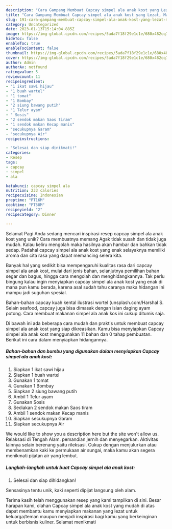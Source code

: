 ```yaml
---
description: "Cara Gampang Membuat Capcay simpel ala anak kost yang Lezat, Mantap"
title: "Cara Gampang Membuat Capcay simpel ala anak kost yang Lezat, Mantap"
slug: 191-cara-gampang-membuat-capcay-simpel-ala-anak-kost-yang-lezat-mantap
category: Uncategorized
date: 2023-01-13T15:14:04.885Z
image: https://img-global.cpcdn.com/recipes/5ada7f18f29e1c1e/680x482cq70/capcay-simpel-ala-anak-kost-foto-resep-utama.jpg
hideToc: false
enableToc: true
enableTocContent: false
thumbnail: https://img-global.cpcdn.com/recipes/5ada7f18f29e1c1e/680x482cq70/capcay-simpel-ala-anak-kost-foto-resep-utama.jpg
cover: https://img-global.cpcdn.com/recipes/5ada7f18f29e1c1e/680x482cq70/capcay-simpel-ala-anak-kost-foto-resep-utama.jpg
author: Admin
authorAv: notfound
ratingvalue: 5
reviewcount: 11
recipeingredient:
- "1 ikat sawi hijau"
- "1 buah wartel"
- "1 tomat"
- "1 Bombay"
- "2 siung bawang putih"
- "1 Telur ayam"
- " Sosis"
- "2 sendok makan Saos tiram"
- "1 sendok makan Kecap manis"
- "secukupnya Garam"
- "secukupnya Air"
recipeinstructions:

- "Selesai dan siap dinikmati!"
categories:
- Resep
tags:
- capcay
- simpel
- ala

katakunci: capcay simpel ala 
nutrition: 233 calories
recipecuisine: Indonesian
preptime: "PT16M"
cooktime: "PT58M"
recipeyield: "2"
recipecategory: Dinner

---
```



Selamat Pagi Anda sedang mencari inspirasi resep capcay simpel ala anak kost yang unik? Cara membuatnya memang Agak tidak susah dan tidak juga mudah. Kalau keliru mengolah maka hasilnya akan hambar dan bahkan tidak sedap. Padahal capcay simpel ala anak kost yang enak selayaknya memiliki aroma dan cita rasa yang dapat memancing selera kita.


Banyak hal yang sedikit bisa mempengaruhi kualitas rasa dari capcay simpel ala anak kost, mulai dari jenis bahan, selanjutnya pemilihan bahan segar dan bagus, hingga cara mengolah dan menghidangkannya. Tak perlu bingung kalau ingin menyiapkan capcay simpel ala anak kost yang enak di mana pun kamu berada, karena asal sudah tahu caranya maka hidangan ini mampu jadi suguhan spesial.

Bahan-bahan capcay kuah kental ilustrasi wortel (unsplash.com/Harshal S. Selain seafood, capcay juga bisa dimasak dengan isian daging ayam potong. Cara membuat makanan simpel ala anak kos ini cukup ditumis saja.


Di bawah ini ada beberapa cara mudah dan praktis untuk membuat capcay simpel ala anak kost yang siap dikreasikan. Kamu bisa menyiapkan Capcay simpel ala anak kost menggunakan 11 bahan dan 0 tahap pembuatan. Berikut ini cara dalam menyiapkan hidangannya.

<!--inarticleads1-->

##### Bahan-bahan dan bumbu yang digunakan dalam menyiapkan Capcay simpel ala anak kost:

1. Siapkan 1 ikat sawi hijau
1. Siapkan 1 buah wartel
1. Gunakan 1 tomat
1. Gunakan 1 Bombay
1. Siapkan 2 siung bawang putih
1. Ambil 1 Telur ayam
1. Gunakan  Sosis
1. Sediakan 2 sendok makan Saos tiram
1. Ambil 1 sendok makan Kecap manis
1. Siapkan secukupnya Garam
1. Siapkan secukupnya Air


We would like to show you a description here but the site won&#39;t allow us. Relaksasi di Tengah Alam. pemandian jernih dan menyegarkan. Aktivitas lainnya selain berenang yaitu rileksasi. Cukup dengan menjulurkan atau membenamkan kaki ke permukaan air sungai, maka kamu akan segera menikmati pijatan air yang lembut. 

<!--inarticleads2-->

##### Langkah-langkah untuk buat Capcay simpel ala anak kost:


1. Selesai dan siap dihidangkan!

Sensasinya tentu unik, kaki seperti dipijat langsung oleh alam. 

Terima kasih telah menggunakan resep yang kami tampilkan di sini. Besar harapan kami, olahan Capcay simpel ala anak kost yang mudah di atas dapat membantu kamu menyiapkan makanan yang lezat untuk keluarga/teman maupun menjadi inspirasi bagi kamu yang berkeinginan untuk berbisnis kuliner. Selamat menikmati

